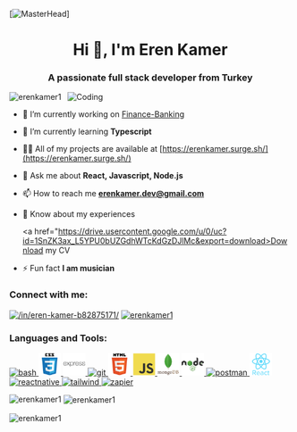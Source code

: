 [![MasterHead](https://user-images.githubusercontent.com/29340294/150726291-afd08470-3b21-4df6-8173-293ece555d4f.gif)]
<h1 align="center">Hi 👋, I'm Eren Kamer</h1>
<h3 align="center">A passionate full stack developer from Turkey</h3>
<img align="right" alt="Coding" width="400" src="https://cdn.dribbble.com/users/1162077/screenshots/3848914/media/7ed7d5ca074b48b328150e5a231e8d1f.gif">

<p align="left"> <img src="https://komarev.com/ghpvc/?username=erenkamer1&label=Profile%20views&color=0e75b6&style=flat" alt="erenkamer1" /> </p>



- 🔭 I’m currently working on [Finance-Banking](https://github.com/erenkamer1/Finance-Banking-System)

- 🌱 I’m currently learning **Typescript**

- 👨‍💻 All of my projects are available at [https://erenkamer.surge.sh/](https://erenkamer.surge.sh/)

- 💬 Ask me about **React, Javascript, Node.js**

- 📫 How to reach me **erenkamer.dev@gmail.com**

- 📄 Know about my experiences <p><a href="https://drive.usercontent.google.com/u/0/uc?id=1SnZK3ax_L5YPU0bUZGdhWTcKdGzDJlMc&export=download>Download my CV</a></p>

- ⚡ Fun fact **I am musician**

<h3 align="left">Connect with me:</h3>
<p align="left">
<a href="https://linkedin.com/in//in/eren-kamer-b82875171/" target="blank"><img align="center" src="https://raw.githubusercontent.com/rahuldkjain/github-profile-readme-generator/master/src/images/icons/Social/linked-in-alt.svg" alt="/in/eren-kamer-b82875171/" height="30" width="40" /></a>
<a href="https://instagram.com/erenkamer1" target="blank"><img align="center" src="https://raw.githubusercontent.com/rahuldkjain/github-profile-readme-generator/master/src/images/icons/Social/instagram.svg" alt="erenkamer1" height="30" width="40" /></a>
</p>

<h3 align="left">Languages and Tools:</h3>
<p align="left"> <a href="https://www.gnu.org/software/bash/" target="_blank" rel="noreferrer"> <img src="https://www.vectorlogo.zone/logos/gnu_bash/gnu_bash-icon.svg" alt="bash" width="40" height="40"/> </a> <a href="https://www.w3schools.com/css/" target="_blank" rel="noreferrer"> <img src="https://raw.githubusercontent.com/devicons/devicon/master/icons/css3/css3-original-wordmark.svg" alt="css3" width="40" height="40"/> </a> <a href="https://expressjs.com" target="_blank" rel="noreferrer"> <img src="https://raw.githubusercontent.com/devicons/devicon/master/icons/express/express-original-wordmark.svg" alt="express" width="40" height="40"/> </a> <a href="https://git-scm.com/" target="_blank" rel="noreferrer"> <img src="https://www.vectorlogo.zone/logos/git-scm/git-scm-icon.svg" alt="git" width="40" height="40"/> </a> <a href="https://www.w3.org/html/" target="_blank" rel="noreferrer"> <img src="https://raw.githubusercontent.com/devicons/devicon/master/icons/html5/html5-original-wordmark.svg" alt="html5" width="40" height="40"/> </a> <a href="https://developer.mozilla.org/en-US/docs/Web/JavaScript" target="_blank" rel="noreferrer"> <img src="https://raw.githubusercontent.com/devicons/devicon/master/icons/javascript/javascript-original.svg" alt="javascript" width="40" height="40"/> </a> <a href="https://www.mongodb.com/" target="_blank" rel="noreferrer"> <img src="https://raw.githubusercontent.com/devicons/devicon/master/icons/mongodb/mongodb-original-wordmark.svg" alt="mongodb" width="40" height="40"/> </a> <a href="https://nodejs.org" target="_blank" rel="noreferrer"> <img src="https://raw.githubusercontent.com/devicons/devicon/master/icons/nodejs/nodejs-original-wordmark.svg" alt="nodejs" width="40" height="40"/> </a> <a href="https://postman.com" target="_blank" rel="noreferrer"> <img src="https://www.vectorlogo.zone/logos/getpostman/getpostman-icon.svg" alt="postman" width="40" height="40"/> </a> <a href="https://reactjs.org/" target="_blank" rel="noreferrer"> <img src="https://raw.githubusercontent.com/devicons/devicon/master/icons/react/react-original-wordmark.svg" alt="react" width="40" height="40"/> </a> <a href="https://reactnative.dev/" target="_blank" rel="noreferrer"> <img src="https://reactnative.dev/img/header_logo.svg" alt="reactnative" width="40" height="40"/> </a> <a href="https://tailwindcss.com/" target="_blank" rel="noreferrer"> <img src="https://www.vectorlogo.zone/logos/tailwindcss/tailwindcss-icon.svg" alt="tailwind" width="40" height="40"/> </a> <a href="https://zapier.com" target="_blank" rel="noreferrer"> <img src="https://www.vectorlogo.zone/logos/zapier/zapier-icon.svg" alt="zapier" width="40" height="40"/> </a> </p>

<p><img align="left" src="https://github-readme-stats.vercel.app/api/top-langs?username=erenkamer1&show_icons=true&locale=en&layout=compact" alt="erenkamer1" /></p>

<p>&nbsp;<img align="center" src="https://github-readme-stats.vercel.app/api?username=erenkamer1&show_icons=true&locale=en" alt="erenkamer1" /></p>

<p><img align="center" src="https://github-readme-streak-stats.herokuapp.com/?user=erenkamer1&" alt="erenkamer1" /></p>
